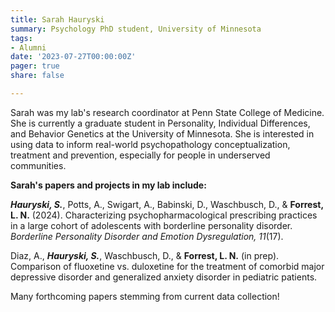 ```yaml
---
title: Sarah Hauryski
summary: Psychology PhD student, University of Minnesota
tags: 
- Alumni
date: '2023-07-27T00:00:00Z'
pager: true
share: false

---
```



Sarah was my lab's research coordinator at Penn State College of Medicine. She is currently a graduate student in Personality, Individual Differences, and Behavior Genetics at the University of Minnesota. She is interested in using data to inform real-world psychopathology conceptualization, treatment and prevention, especially for people in underserved communities. 


**Sarah's papers and projects in my lab include:**

***Hauryski, S.***, Potts, A., Swigart, A., Babinski, D., Waschbusch, D., & **Forrest, L. N.** (2024). Characterizing psychopharmacological prescribing practices in a large cohort of adolescents with borderline personality disorder. *Borderline Personality Disorder and Emotion Dysregulation, 11*(17).

Diaz, A., ***Hauryski, S.***, Waschbusch, D., & **Forrest, L. N.** (in prep). Comparison of fluoxetine vs. duloxetine for the treatment of comorbid major depressive disorder and generalized anxiety disorder in pediatric patients.

Many forthcoming papers stemming from current data collection!